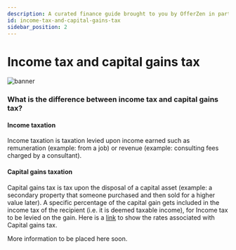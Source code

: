 ```yaml
---
description: A curated finance guide brought to you by OfferZen in partnership with Investec.
id: income-tax-and-capital-gains-tax
sidebar_position: 2
---
```


# Income tax and capital gains tax

![banner](pathname:///img/assets/taxzebbie.png)

### What is the difference between income tax and capital gains tax?&#x20;

#### Income taxation
Income taxation is taxation levied upon income earned such as remuneration (example: from a job) or revenue (example: consulting fees charged by a consultant).

#### Capital gains taxation
Capital gains tax is tax upon the disposal of a capital asset (example: a secondary property that someone purchased and then sold for a higher value later).
A specific percentage of the capital gain gets included in the income tax of the recipient (i.e. it is deemed taxable income), for Income tax to be levied on the gain.
Here is a [link](https://www.sars.gov.za/tax-rates/income-tax/capital-gains-tax-cgt/) to show the rates associated with Capital gains tax.


More information to be placed here soon.
